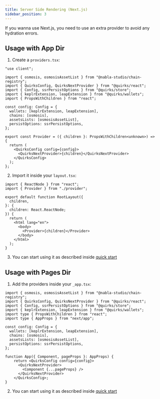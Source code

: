 ```yaml
---
title: Server Side Rendering (Next.js)
sidebar_position: 3
---
```


If you wanna use Next.js, you need to use an extra provider to avoid any hydration errors.

## Usage with App Dir

1. Create a `providers.tsx`:

```tsx title="/app/providers.tsx"
"use client";

import { osmosis, osmosisAssetList } from "@nabla-studio/chain-registry";
import { QuirksConfig, QuirksNextProvider } from "@quirks/react";
import { Config, ssrPersistOptions } from "@quirks/store";
import { keplrExtension, leapExtension } from "@quirks/wallets";
import { PropsWithChildren } from "react";

const config: Config = {
  wallets: [keplrExtension, leapExtension],
  chains: [osmosis],
  assetsLists: [osmosisAssetList],
  persistOptions: ssrPersistOptions,
};

export const Provider = ({ children }: PropsWithChildren<unknown>) => {
  return (
    <QuirksConfig config={config}>
      <QuirksNextProvider>{children}</QuirksNextProvider>
    </QuirksConfig>
  );
};
```

2. Import it inside your `layout.tsx`:

```tsx title="/app/layout.tsx"
import { ReactNode } from "react";
import { Provider } from "./provider";

export default function RootLayout({
  children,
}: {
  children: React.ReactNode;
}) {
  return (
    <html lang="en">
      <body>
        <Provider>{children}</Provider>
      </body>
    </html>
  );
}
```

3. You can start using it as described inside [quick start](./quick-start)

## Usage with Pages Dir

1. Add the providers inside your `_app.tsx`:

```tsx title="/pages/_app.tsx"
import { osmosis, osmosisAssetList } from "@nabla-studio/chain-registry";
import { QuirksConfig, QuirksNextProvider } from "@quirks/react";
import { Config, ssrPersistOptions } from "@quirks/store";
import { keplrExtension, leapExtension } from "@quirks/wallets";
import type { PropsWithChildren } from "react";
import type { AppProps } from "next/app";

const config: Config = {
  wallets: [keplrExtension, leapExtension],
  chains: [osmosis],
  assetsLists: [osmosisAssetList],
  persistOptions: ssrPersistOptions,
};

function App({ Component, pageProps }: AppProps) {
    return <QuirksConfig config={config}>
      <QuirksNextProvider>
        <Component {...pageProps} />
      </QuirksNextProvider>
    </QuirksConfig>;
}
```

2. You can start using it as described inside [quick start](./quick-start)